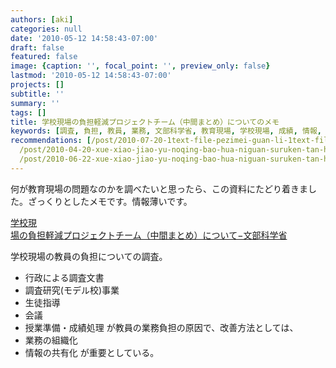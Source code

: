 ```yaml
---
authors: [aki]
categories: null
date: '2010-05-12 14:58:43-07:00'
draft: false
featured: false
image: {caption: '', focal_point: '', preview_only: false}
lastmod: '2010-05-12 14:58:43-07:00'
projects: []
subtitle: ''
summary: ''
tags: []
title: 学校現場の負担軽減プロジェクトチーム（中間まとめ）についてのメモ
keywords: [調査, 負担, 教員, 業務, 文部科学省, 教育現場, 学校現場, 成績, 情報, 文書]
recommendations: [/post/2010-07-20-1text-file-pezimei-guan-li-1text-filetositedaunrodoke/,
  /post/2010-04-20-xue-xiao-jiao-yu-noqing-bao-hua-niguan-suruken-tan-hui-noraibupei-xin-gaxing-warerusoudesu-qing-bao-hua-tojiao-yu/,
  /post/2010-06-22-xue-xiao-jiao-yu-noqing-bao-hua-niguan-suruken-tan-hui-di-6hui-nomemo-number-johokon/]
---
```


何が教育現場の問題なのかを調べたいと思ったら、この資料にたどり着きました。ざっくりとしたメモです。情報薄いです。

[ 学校現  
場の負担軽減プロジェクトチーム（中間まとめ）について−文部科学省](http://www.mext.go.jp/b_menu/houdou/19/12/07121813.htm)

学校現場の教員の負担についての調査。

- 行政による調査文書
- 調査研究(モデル校)事業
- 生徒指導
- 会議
- 授業準備・成績処理
が教員の業務負担の原因で、改善方法としては、
- 業務の組織化
- 情報の共有化
が重要としている。